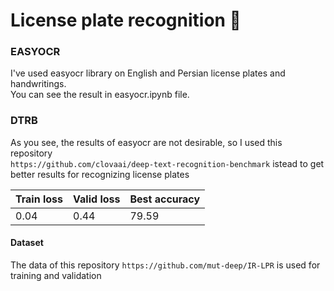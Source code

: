 # License plate recognition 🔎
### EASYOCR 
I've used easyocr library on English and Persian license plates and handwritings.  
You can see the result in easyocr.ipynb file.  
### DTRB
As you see, the results of easyocr are not desirable, so I used this repository  
```https://github.com/clovaai/deep-text-recognition-benchmark``` istead to get better results for recognizing license plates  
  
| Train loss | Valid loss | Best accuracy |
| -------- | --------     | -------- |
|   0.04   | 0.44         | 79.59 |



#### Dataset  
The data of this repository ```https://github.com/mut-deep/IR-LPR``` is used for training and validation  




